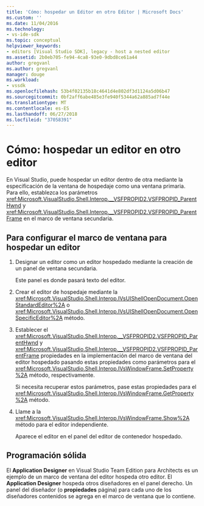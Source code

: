 ```yaml
---
title: 'Cómo: hospedar un Editor en otro Editor | Microsoft Docs'
ms.custom: ''
ms.date: 11/04/2016
ms.technology:
- vs-ide-sdk
ms.topic: conceptual
helpviewer_keywords:
- editors [Visual Studio SDK], legacy - host a nested editor
ms.assetid: 2b0eb705-fe94-4ca8-93e0-9dbd8ce61a44
author: gregvanl
ms.author: gregvanl
manager: douge
ms.workload:
- vssdk
ms.openlocfilehash: 53b4f02135b18c4641d4e802df3d1124a5d06b47
ms.sourcegitcommit: 0bf2aff6abe485e3fe940f5344a62a885ad7f44e
ms.translationtype: MT
ms.contentlocale: es-ES
ms.lasthandoff: 06/27/2018
ms.locfileid: "37058391"
---
```

# <a name="how-to-host-an-editor-in-another-editor"></a>Cómo: hospedar un editor en otro editor

En Visual Studio, puede hospedar un editor dentro de otra mediante la especificación de la ventana de hospedaje como una ventana primaria. Para ello, establezca los parámetros <xref:Microsoft.VisualStudio.Shell.Interop.__VSFPROPID2.VSFPROPID_ParentHwnd> y <xref:Microsoft.VisualStudio.Shell.Interop.__VSFPROPID2.VSFPROPID_ParentFrame> en el marco de ventana secundaria.

## <a name="to-set-up-the-window-frame-to-host-an-editor"></a>Para configurar el marco de ventana para hospedar un editor

1.  Designar un editor como un editor hospedado mediante la creación de un panel de ventana secundaria.

     Este panel es donde pasará texto del editor.

2.  Crear el editor de hospedaje mediante la <xref:Microsoft.VisualStudio.Shell.Interop.IVsUIShellOpenDocument.OpenStandardEditor%2A> o <xref:Microsoft.VisualStudio.Shell.Interop.IVsUIShellOpenDocument.OpenSpecificEditor%2A> método.

3.  Establecer el <xref:Microsoft.VisualStudio.Shell.Interop.__VSFPROPID2.VSFPROPID_ParentHwnd> y <xref:Microsoft.VisualStudio.Shell.Interop.__VSFPROPID2.VSFPROPID_ParentFrame> propiedades en la implementación del marco de ventana del editor hospedado pasando estas propiedades como parámetros para el <xref:Microsoft.VisualStudio.Shell.Interop.IVsWindowFrame.SetProperty%2A> método, respectivamente.

     Si necesita recuperar estos parámetros, pase estas propiedades para el <xref:Microsoft.VisualStudio.Shell.Interop.IVsWindowFrame.GetProperty%2A> método.

4.  Llame a la <xref:Microsoft.VisualStudio.Shell.Interop.IVsWindowFrame.Show%2A> método para el editor independiente.

     Aparece el editor en el panel del editor de contenedor hospedado.

## <a name="robust-programming"></a>Programación sólida

El **Application Designer** en Visual Studio Team Edition para Architects es un ejemplo de un marco de ventana del editor hospeda otro editor. El **Application Designer** hospeda otros diseñadores en el panel derecho. Un panel del diseñador (o **propiedades** página) para cada uno de los diseñadores contenidos se agrega en el marco de ventana que lo contiene.